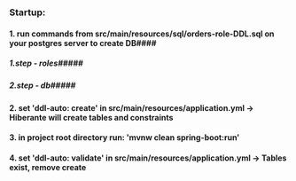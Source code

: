 ### Startup: ###
#### 1. run commands from src/main/resources/sql/orders-role-DDL.sql on your postgres server to create DB####
##### 1.step - roles#####
##### 2.step - db#####
#### 2. set 'ddl-auto: create' in src/main/resources/application.yml -> Hiberante will create tables and constraints ####
#### 3. in project root directory run: 'mvnw clean spring-boot:run' ####
#### 4. set 'ddl-auto: validate' in src/main/resources/application.yml -> Tables exist, remove create ####
